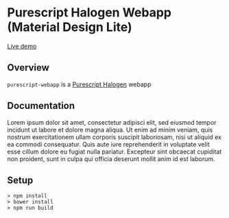 # Purescript Halogen Webapp (Material Design Lite)

[Live demo](https://rawgit.com/andywhite37/purescript-halogen-mdl/master/examples/dist/index.html)

## Overview

`purescript-webapp` is a [Purescript Halogen](https://github.com/slamdata/purescript-halogen) webapp

## Documentation

 Lorem ipsum dolor sit amet, consectetur adipisci elit, sed eiusmod tempor incidunt ut labore et dolore magna aliqua. Ut enim ad minim veniam, quis nostrum exercitationem ullam corporis suscipit laboriosam, nisi ut aliquid ex ea commodi consequatur. Quis aute iure reprehenderit in voluptate velit esse cillum dolore eu fugiat nulla pariatur. Excepteur sint obcaecat cupiditat non proident, sunt in culpa qui officia deserunt mollit anim id est laborum.

## Setup

```
> npm install
> bower install
> npm run build
```
